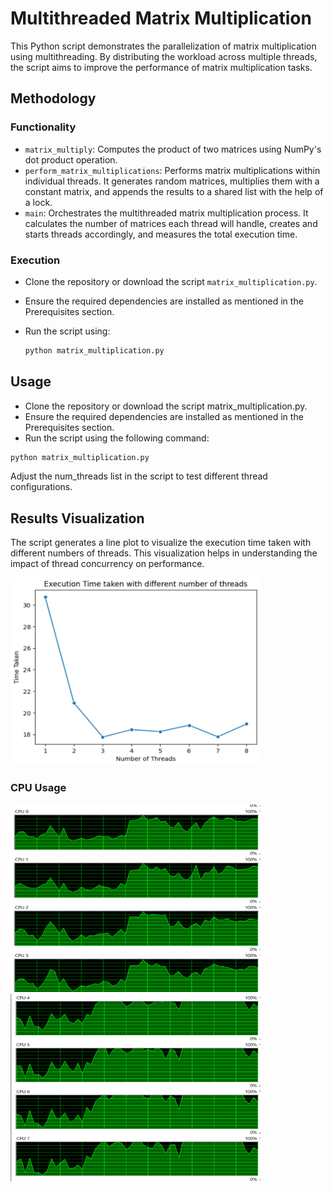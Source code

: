 # Multithreaded Matrix Multiplication

This Python script demonstrates the parallelization of matrix multiplication using multithreading. By distributing the workload across multiple threads, the script aims to improve the performance of matrix multiplication tasks.

## Methodology

### Functionality

- `matrix_multiply`: Computes the product of two matrices using NumPy's dot product operation.
- `perform_matrix_multiplications`: Performs matrix multiplications within individual threads. It generates random matrices, multiplies them with a constant matrix, and appends the results to a shared list with the help of a lock.
- `main`: Orchestrates the multithreaded matrix multiplication process. It calculates the number of matrices each thread will handle, creates and starts threads accordingly, and measures the total execution time.

### Execution

- Clone the repository or download the script `matrix_multiplication.py`.
- Ensure the required dependencies are installed as mentioned in the Prerequisites section.
- Run the script using:

  ```bash
  python matrix_multiplication.py


## Usage
- Clone the repository or download the script matrix_multiplication.py.
- Ensure the required dependencies are installed as mentioned in the Prerequisites section.
- Run the script using the following command:
```bash
python matrix_multiplication.py
```
Adjust the num_threads list in the script to test different thread configurations.



## Results Visualization
The script generates a line plot to visualize the execution time taken with different numbers of threads. This visualization helps in understanding the impact of thread concurrency on performance.

<img src="https://github.com/himu23369/Multi-Threading/blob/main/Multi-Threading/images/img3.png" width="400" height="300">

### CPU Usage
<img src="https://github.com/himu23369/Multi-Threading/blob/main/Multi-Threading/images/img1.png" width="400" height="300"> <img src="https://github.com/himu23369/Multi-Threading/blob/main/Multi-Threading/images/img2.png" width="400" height="300">



